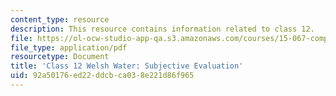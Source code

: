 ```yaml
---
content_type: resource
description: This resource contains information related to class 12.
file: https://ol-ocw-studio-app-qa.s3.amazonaws.com/courses/15-067-competitive-decision-making-and-negotiation-spring-2011/92a50176ed22ddcbca038e221d86f965_MIT15_067S11_Cl12_W_W_S_E.pdf
file_type: application/pdf
resourcetype: Document
title: 'Class 12 Welsh Water: Subjective Evaluation'
uid: 92a50176-ed22-ddcb-ca03-8e221d86f965
---
```

